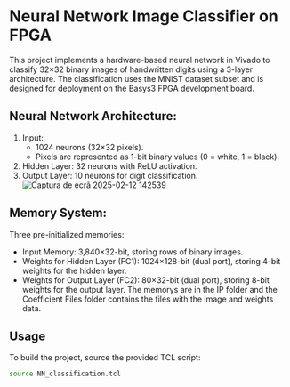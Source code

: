 # Neural Network Image Classifier on FPGA
This project implements a hardware-based neural network in Vivado to classify 32×32 binary images of handwritten digits using a 3-layer architecture. The classification uses the MNIST dataset subset and is designed for deployment on the Basys3 FPGA development board.

## Neural Network Architecture:
1. Input:
   - 1024 neurons (32×32 pixels).
   - Pixels are represented as 1-bit binary values (0 = white, 1 = black).
2. Hidden Layer: 32 neurons with ReLU activation.
3. Output Layer: 10 neurons for digit classification.
![Captura de ecrã 2025-02-12 142539](https://github.com/user-attachments/assets/e9a21229-397e-41d9-ab73-756105b9dc26)


## Memory System:
Three pre-initialized memories:
- Input Memory: 3,840×32-bit, storing rows of binary images.
- Weights for Hidden Layer (FC1): 1024×128-bit (dual port), storing 4-bit weights for the hidden layer.
- Weights for Output Layer (FC2): 80×32-bit (dual port), storing 8-bit weights for the output layer.
The memorys are in the IP folder and the Coefficient Files folder contains the files with the image and weights data.

## Usage
To build the project, source the provided TCL script:
```sh
source NN_classification.tcl
```
